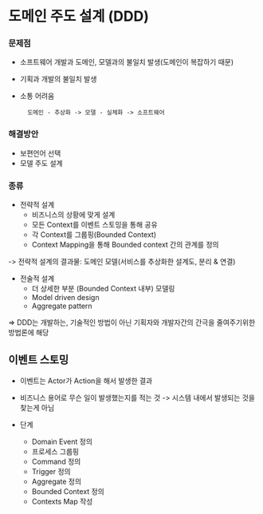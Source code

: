 # 도메인 주도 설계 (DDD)

### 문제점

- 소프트웨어 개발과 도메인, 모델과의 불일치 발생(도메인이 복잡하기 때문)
- 기획과 개발의 불일치 발생
- 소통 어려움

        도메인 - 추상화 -> 모델 - 실체화 -> 소프트웨어

### 해결방안

- 보편언어 선택
- 모델 주도 설계

### 종류

- 전략적 설계
  - 비즈니스의 상황에 맞게 설계
  - 모든 Context를 이벤트 스토밍을 통해 공유
  - 각 Context를 그룹핑(Bounded Context)
  - Context Mapping을 통해 Bounded context 간의 관계를 정의

-> 전략적 설계의 결과물: 도메인 모델(서비스를 추상화한 설계도, 분리 & 연결)

- 전술적 설계
  - 더 상세한 부분 (Bounded Context 내부) 모델링
  - Model driven design
  - Aggregate pattern

=> DDD는 개발하는, 기술적인 방법이 아닌 기획자와 개발자간의 간극을 줄여주기위한 방법론에 해당

## 이벤트 스토밍

- 이벤트는 Actor가 Action을 해서 발생한 결과
- 비즈니스 용어로 무슨 일이 발생했는지를 적는 것 -> 시스템 내에서 발생되는 것을 찾는게 아님

- 단계
  - Domain Event 정의
  - 프로세스 그룹핑
  - Command 정의
  - Trigger 정의
  - Aggregate 정의
  - Bounded Context 정의
  - Contexts Map 작성
